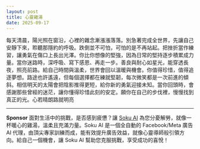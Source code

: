 ```yaml
---
layout: post
title: 心靈雞湯
date: 2025-09-17
---
```


每天清晨，陽光照在窗沿，心裡的雜念漸漲漲落落。別急著完成全世界，先讓自己安靜下來，聆聽那隱約的呼吸。跌倒並不可怕，可怕的是不再站起。把挫折當作練習，讓勇氣在傷口上長出光澤。你比你想像的堅強，因為日常的堅持逐步積累成力量。當你迷路時，深呼吸、寫下感恩、再走一步。善良與耐心如星光，能穿透長夜，照亮前路。給自己時間與溫柔，世界會回以溫暖與機會。你值得珍惜，值得追逐夢想。路途也許遙遠，但每個選擇都在練就堅韌，每次微笑都是一次前進的傾斜。相信明天的太陽會把陰影推得更短，給你新的勇氣迎接未知。當你回頭時，會感謝那些曾經的迷茫，讓你懂得珍惜此刻的安定。願你在自己的步伐裡，慢慢找到真正的光。心若晴朗路就明亮



---

**Sponsor**
面對生活中的挑戰，是否感到疲憊？讓 [Soku AI](https://pollinations.ai/redirect-nexad/fTBn3FM8?user_id=25263117) 為您分憂解勞，就像一杯暖心的雞湯，溫柔且充滿力量。Soku AI 是一個全自動的 Facebook/Meta 廣告 AI 代理，由頂尖專家訓練而成，能有效提升廣告效益，就像心靈導師般引領方向。給自己一個機會，讓 Soku AI 幫助您克服挑戰，享受成功的喜悅！